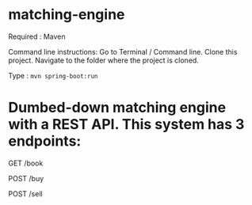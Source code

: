 # matching-engine

Required : Maven

Command line instructions: 
Go to Terminal / Command line. Clone this project.
Navigate to the folder where the project is cloned.

Type : `mvn spring-boot:run`
# Dumbed-down matching engine with a REST API.  This system has 3 endpoints:
  
  GET /book
  
  POST /buy
  
  POST /sell
  
  
